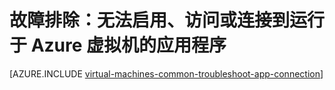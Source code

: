 <properties
	pageTitle="VM 上的程序打不开或侦听端口受阻 |Azure"
	description="如果无法启动或使用运行于 Azure VM 的程序，请使用以下步骤来隔离问题根源。"
	services="virtual-machines-linux"
	documentationCenter=""
	authors="iainfoulds"
	manager="timlt"
	editor=""
	tags="top-support-issue,azure-service-management,azure-resource-manager"
	keywords="无法启动应用程序, 程序打不开, 侦听端口受阻, 无法启动程序, 侦听端口受阻"/>

<tags
	ms.service="virtual-machines-linux"
	ms.workload="infrastructure-services"
	ms.tgt_pltfrm="vm-linux"
	ms.devlang="na"
	ms.topic="support-article"
	ms.date="09/27/2016"
	wacn.date="10/25/2016"
	ms.author="iainfou"/>

# 故障排除：无法启用、访问或连接到运行于 Azure 虚拟机的应用程序

[AZURE.INCLUDE [virtual-machines-common-troubleshoot-app-connection](../../includes/virtual-machines-common-troubleshoot-app-connection.md)]

<!---HONumber=Mooncake_0801_2016-->